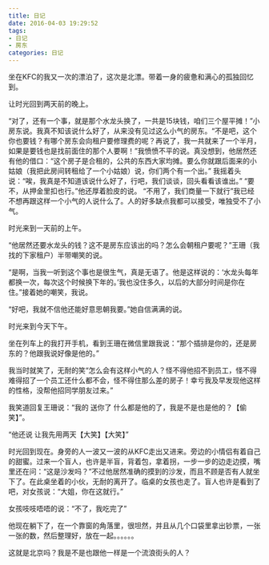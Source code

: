 ```yaml
---
title: 日记
date: 2016-04-03 19:29:52
tags:
- 日记
- 房东
categories: 日记
---
```


坐在KFC的我又一次的漂泊了，这次是北漂。带着一身的疲惫和满心的孤独回忆到。

让时光回到两天前的晚上。

“对了，还有一个事，就是那个水龙头换了，一共是15块钱，咱们三个屋平摊！”小房东说。我真不知该说什么好了，从来没有见过这么小气的房东。“不是吧，这个你也要钱？有哪个房东会向租户要修理费的呢？再说了，我一共就来了一个半月，如果是要钱也是找前面住的那个人要啊！”我愤愤不平的说。真没想到，他居然还有他的借口：“这个房子是合租的，公共的东西大家均摊。要么你就跟后面来的小姑娘（我把此房间转租给了一个小姑娘）说，你们两个有一个出。” 我摇着头说：“唉，我真是不知道该说什么好了，行吧，我们谈谈，回头看看该谁出。”
“要不，从押金里扣也行。”他还厚着脸皮的说。
“不用了，我们商量一下就行”我已经不想再跟这样一个小气的人说什么了。人的好多缺点我都可以接受，唯独受不了小气。

时光来到一天前的上午。

“他居然还要水龙头的钱？这不是房东应该出的吗？怎么会朝租户要呢？”王珊（我找的下家租户）半带嘲笑的说。

“是啊，当我一听到这个事也是很生气，真是无语了。他是这样说的：‘水龙头每年都换一次，每次这个时候换下年的。’我也没住多久，以后的大部分时间是你在住。”接着她的嘲笑，我说。

“好吧，我就不信他还能好意思朝我要。”她自信满满的说。

时光来到今天下午。

坐在列车上的我打开手机，看到王珊在微信里跟我说：“那个插排是你的，还是房东的？他跟我说好像是他的。”

我当时就笑了，无耐的笑“怎么会有这样小气的人？怪不得他招不到员工，怪不得难得招了一个员工还什么都不会，怪不得住那么差的房子！幸亏我及早发现他这样的性格，没帮他招同学朋友过来。”

我笑道回复王珊说：“我的    送你了   什么都是他的了，我是不是也是他的？【偷笑】”。

“他还说 让我先用两天【大笑】【大笑】”


时光回到现在。身旁的人一波又一波的从KFC走出又进来。旁边的小情侣有着自己的甜蜜。过来一个盲人，也许是半盲，背着包，拿着拐，一步一步的边走边摸，嘴里还在问：“这是沙发吗？”不过他居然准确的摸到的沙发，而且不顾是否有人就坐下了。在此桌坐着的小伙，无耐的离开了。临桌的女孩也走了。盲人也许是看到了吧，对女孩说：“大姐，你在这就行。”

女孩吱吱唔唔的说：“不了，我吃完了”

他现在躺下了，在一个靠窗的角落里，很坦然，并且从几个口袋里拿出钞票，一张一张的数，然后整理好，放在一起。。。。。。

这就是北京吗？我是不是也跟他一样是一个流浪街头的人？

